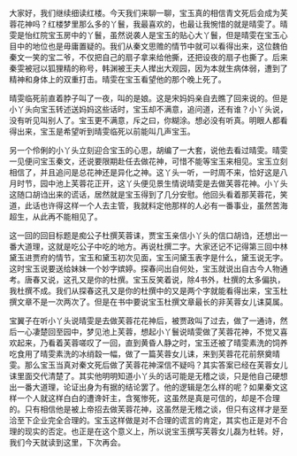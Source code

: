 
大家好，我们继续细读红楼。今天我们来聊一聊，宝玉真的相信青文死后会成为芙蓉花神吗？红楼梦里那么多的丫鬟，我最喜欢的，也最让我惋惜的就是晴雯了。晴雯是怡红院宝玉房中的丫鬟，虽然说袭人是宝玉的贴心大丫鬟，但是晴雯在宝玉心目中的地位也是毋庸置疑的。我们从秦文思赡的情节中就可以看得出来，这位魏伯秦文一笑的宝二爷，不仅把自己的扇子拿来给他撕，还把设夜的扇子也撕了。后来秦雯被冠以狐狸精的称号，韩渊被王夫人撵出大观园，因为本就生病体弱，遭到了精神和身体上的双重打击。晴雯在宝玉看望他的那个晚上死了。

晴雯临死前直着脖子叫了一夜，叫的是娘。这是宋妈妈亲自去瞧了回来说的。但是小丫头向宝玉转述送妈妈这些话时，宝玉却不满意，追问道，还有谁？小丫头说，没有听见叫别人了。宝玉更不满意，斥之曰，你糊涂。想必没有听真。明眼人都看得出来，宝玉是希望听到晴雯临死以前能叫几声宝玉。

另一个伶俐的小丫头立刻迎合宝玉的心思，胡编了一大套，说他去看过晴雯。晴雯一见便问宝玉秦文，还说要限期赴任去做花神，可惜不能等宝玉来相见。宝玉立刻相信了，并且追问是总花神还是异化之神。这丫头一听，一时周不来，恰好这是八月时节，园中池上芙蓉花正开，这丫头便见景生情说晴雯是去做芙蓉花神。小丫头这随口胡诌出来的谎话，居然就是宝玉得到了几分安慰。他回头看着那芙蓉花，笑道，此话也许得这样一个人去主管，我就料定他那样的人必有一番事业，虽然苦海超生，从此再不能相见了。

这一回的回目标题是痴公子杜撰芙蓉诔，贾宝玉亲信小丫头的信口胡诌，还想出一番大道理，这就是吃公子中吃的地方。再说杜撰二字。大家还记不记得第三回中林黛玉进贾府的情节，宝玉和黛玉初次见面，宝玉问黛玉表字是什么，黛玉说无字。这时宝玉说要送给妹妹一个妙字嫔婷。探春问出自何处，宝玉就说出自古今人物通考。唐春又说，这孔又是你的杜撰。宝玉反笑着说，除4书外，杜撰的太多偏执，我杜撰不成。我们从探春这孔又是你的杜撰中的又是两个字就能看得出来，宝玉杜撰文章不是一次两次了。但是在书中要说宝玉杜撰文章最长的非芙蓉女儿诔莫属。

宝翼子在听小丫头说晴雯是去做芙蓉花花神后，被贾政叫了过去，做了一通诗，然后一心凄楚回至园中，梦见池上芙蓉，想起小丫鬟说晴雯做了芙蓉花神，不觉又喜欢起来，乃看着芙蓉嗟叹了一回，直到黄昏人静之时，宝玉还被了晴雯素洗的饲养吃食用了晴雯素洗的冰绡縠一幅，做了一篇芙蓉女儿诔，来到芙蓉花花前祭奠晴雯。那么宝玉当真对秦文死后做了芙蓉花神深信不疑吗？其实答案已经在芙蓉女儿诔里面交代清楚了。其实他明明知道小丫头的话可能是无稽之谈，只是他自己硬想出一番大道理，论证出身为有据的结论罢了。他的逻辑是怎么样的呢？如果秦文这样一个人就这样白白的遭谗奸主，含冤惨死，这虽然是真是可信的，却是不合理的。只有相信他是被上帝招去做芙蓉花神，这虽然是无稽之谈，但只有这样才是至洽至下企业完全合理的。宝玉这样做是对不合理的谎言的肯定，其实也正是对不合理的现实的否定。也正是在这个意义上，所以说宝玉撰写芙蓉女儿磊为杜转。好，我们今天就读到这里，下次再会。


